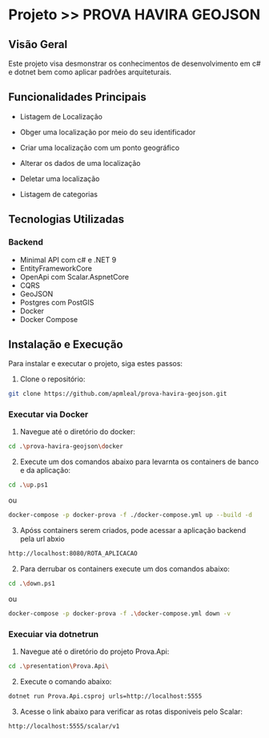 # Projeto >> PROVA HAVIRA GEOJSON

## Visão Geral

Este projeto visa desmonstrar os conhecimentos de desenvolvimento em c# e dotnet bem como aplicar padrões arquiteturais.

## Funcionalidades Principais

- Listagem de Localização
- Obger uma localização por meio do seu identificador
- Criar uma localização com um ponto geográfico
- Alterar os dados de uma localização
- Deletar uma localização

- Listagem de categorias 

## Tecnologias Utilizadas

### Backend
- Minimal API com c# e .NET 9
- EntityFrameworkCore
- OpenApi com Scalar.AspnetCore
- CQRS
- GeoJSON
- Postgres com PostGIS
- Docker
- Docker Compose

## Instalação e Execução

Para instalar e executar o projeto, siga estes passos:

1. Clone o repositório:

```bash 
git clone https://github.com/apmleal/prova-havira-geojson.git
```

### Executar via Docker 

1. Navegue até o diretório do docker:

```bash 
cd .\prova-havira-geojson\docker
```

2. Execute um dos comandos abaixo para levarnta os containers de banco e da aplicação:

```bash 
cd .\up.ps1
```
ou 
```bash 
docker-compose -p docker-prova -f ./docker-compose.yml up --build -d
```

3. Apóss containers serem criados, pode acessar a aplicação backend pela url abxio
```bash 
http://localhost:8080/ROTA_APLICACAO
```

2. Para derrubar os containers execute um dos comandos abaixo:

```bash 
cd .\down.ps1
```
ou 
```bash 
docker-compose -p docker-prova -f .\docker-compose.yml down -v
```

### Execuiar via dotnetrun

1. Navegue até o diretório do projeto Prova.Api:

```bash 
cd .\presentation\Prova.Api\
```

2. Execute o comando abaixo:

```bash 
dotnet run Prova.Api.csproj urls=http://localhost:5555
```
3. Acesse o link abaixo para verificar as rotas disponiveis pelo Scalar:

```bash 
http://localhost:5555/scalar/v1
```


